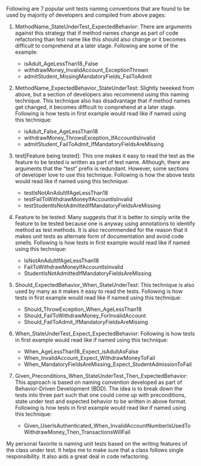 Following are 7 popular unit tests naming conventions that are found to be used by majority of developers and compiled from above pages:

1. MethodName_StateUnderTest_ExpectedBehavior: There are arguments against this strategy that if method names change as part of code refactoring than test name like this should also change or it becomes difficult to comprehend at a later stage.
   Following are some of the example:
    + isAdult_AgeLessThan18_False
    + withdrawMoney_InvalidAccount_ExceptionThrown
    + admitStudent_MissingMandatoryFields_FailToAdmit
   
2. MethodName_ExpectedBehavior_StateUnderTest: Slightly tweeked from above, but a section of developers also recommend using this naming technique. This technique also has disadvantage that if method names get changed, it becomes difficult to comprehend at a later stage. 
   Following is how tests in first example would read like if named using this technique:
    + isAdult_False_AgeLessThan18
    + withdrawMoney_ThrowsException_IfAccountIsInvalid
    + admitStudent_FailToAdmit_IfMandatoryFieldsAreMissing

3. test[Feature being tested]: This one makes it easy to read the test as the feature to be tested is written as part of test name. Although, there are arguments that the “test” prefix is redundant. However, some sections of developer love to use this technique. 
   Following is how the above tests would read like if named using this technique:
    + testIsNotAnAdultIfAgeLessThan18
    + testFailToWithdrawMoneyIfAccountIsInvalid
    + testStudentIsNotAdmittedIfMandatoryFieldsAreMissing

4. Feature to be tested: Many suggests that it is better to simply write the feature to be tested because one is anyway using annotations to identify method as test methods. It is also recommended for the reason that it makes unit tests as alternate form of documentation and avoid code smells. 
   Following is how tests in first example would read like if named using this technique:
    + IsNotAnAdultIfAgeLessThan18
    + FailToWithdrawMoneyIfAccountIsInvalid
    + StudentIsNotAdmittedIfMandatoryFieldsAreMissing

5. Should_ExpectedBehavior_When_StateUnderTest: This technique is also used by many as it makes it easy to read the tests. 
   Following is how tests in first example would read like if named using this technique:
    + Should_ThrowException_When_AgeLessThan18
    + Should_FailToWithdrawMoney_ForInvalidAccount
    + Should_FailToAdmit_IfMandatoryFieldsAreMissing

6. When_StateUnderTest_Expect_ExpectedBehavior: 
   Following is how tests in first example would read like if named using this technique:
    + When_AgeLessThan18_Expect_isAdultAsFalse
    + When_InvalidAccount_Expect_WithdrawMoneyToFail
    + When_MandatoryFieldsAreMissing_Expect_StudentAdmissionToFail

7. Given_Preconditions_When_StateUnderTest_Then_ExpectedBehavior: 
   This approach is based on naming convention developed as part of Behavior-Driven Development (BDD). The idea is to break down the tests into three part such that one could come up with preconditions, state under test and expected behavior to be written in above format. 
   Following is how tests in first example would read like if named using this technique:
    + Given_UserIsAuthenticated_When_InvalidAccountNumberIsUsedToWithdrawMoney_Then_TransactionsWillFail

My personal favorite is naming unit tests based on the writing features of the class under test. It helps me to make sure that a class follows single responsibility. It also aids a great deal in code refactoring.